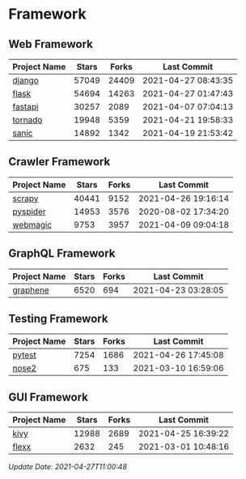 # Framework

## Web Framework
| Project Name | Stars | Forks | Last Commit |
| ------------ | ----- | ----- | ----------- |
| [django](https://github.com/django/django) | 57049 | 24409 | 2021-04-27 08:43:35 |
| [flask](https://github.com/pallets/flask) | 54694 | 14263 | 2021-04-27 01:47:43 |
| [fastapi](https://github.com/tiangolo/fastapi) | 30257 | 2089 | 2021-04-07 07:04:13 |
| [tornado](https://github.com/tornadoweb/tornado) | 19948 | 5359 | 2021-04-21 19:58:33 |
| [sanic](https://github.com/sanic-org/sanic) | 14892 | 1342 | 2021-04-19 21:53:42 |

## Crawler Framework
| Project Name | Stars | Forks | Last Commit |
| ------------ | ----- | ----- | ----------- |
| [scrapy](https://github.com/scrapy/scrapy) | 40441 | 9152 | 2021-04-26 19:16:14 |
| [pyspider](https://github.com/binux/pyspider) | 14953 | 3576 | 2020-08-02 17:34:20 |
| [webmagic](https://github.com/code4craft/webmagic) | 9753 | 3957 | 2021-04-09 09:04:18 |

## GraphQL Framework
| Project Name | Stars | Forks | Last Commit |
| ------------ | ----- | ----- | ----------- |
| [graphene](https://github.com/graphql-python/graphene) | 6520 | 694 | 2021-04-23 03:28:05 |

## Testing Framework
| Project Name | Stars | Forks | Last Commit |
| ------------ | ----- | ----- | ----------- |
| [pytest](https://github.com/pytest-dev/pytest) | 7254 | 1686 | 2021-04-26 17:45:08 |
| [nose2](https://github.com/nose-devs/nose2) | 675 | 133 | 2021-03-10 16:59:06 |

## GUI Framework
| Project Name | Stars | Forks | Last Commit |
| ------------ | ----- | ----- | ----------- |
| [kivy](https://github.com/kivy/kivy) | 12988 | 2689 | 2021-04-25 16:39:22 |
| [flexx](https://github.com/flexxui/flexx) | 2632 | 245 | 2021-03-01 10:48:16 |

*Update Date: 2021-04-27T11:00:48*